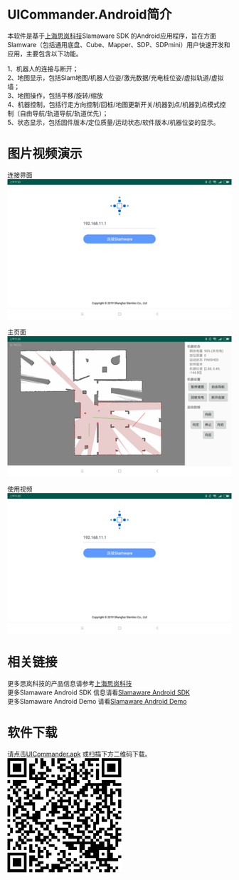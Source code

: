# UICommander.Android简介
本软件是基于[上海思岚科技](https://www.slamtec.com/)Slamaware SDK 的Android应用程序，旨在方面Slamware（包括通用底盘、Cube、Mapper、SDP、SDPmini）用户快速开发和应用，主要包含以下功能。

1、机器人的连接与断开；  
2、地图显示，包括Slam地图/机器人位姿/激光数据/充电桩位姿/虚拟轨道/虚拟墙；  
3、地图操作，包括平移/旋转/缩放  
4、机器控制，包括行走方向控制/回桩/地图更新开关/机器到点/机器到点模式控制（自由导航/轨道导航/轨道优先）；  
5、状态显示，包括固件版本/定位质量/运动状态/软件版本/机器位姿的显示。  

# 图片视频演示
连接界面
![连接界面](pic/connect.png)

主页面
![主页面](pic/monitor.png)

使用视频
[![使用视频](pic/connect.png)](pic/demo.mp4)

# 相关链接
更多思岚科技的产品信息请参考[上海思岚科技](https://www.slamtec.com/)  
更多Slamaware Android SDK 信息请看[Slamaware Android SDK](http://developer.slamtec.com/docs/slamware/android-sdk/2.6.0_rtm/)  
更多Slamaware Android Demo 请看[Slamaware Android Demo](https://github.com/SlamtecSupport/SlamwareApplicationDemos-Android)  

# 软件下载
请点击[UICommander.apk](https://github.com/SlamtecSupport/UICommander.Android/raw/master/apk/UIcommander.apk)  或扫描下方二维码下载。
![下载链接](pic/logo.png)
